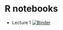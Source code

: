 # R notebooks

* Lecture 1 [![Binder](https://mybinder.org/badge_logo.svg)](https://mybinder.org/v2/gh/fmannhardt/course-applied-processmining/HEAD?filepath=r%2Flecture1-eventlogs.ipynb)